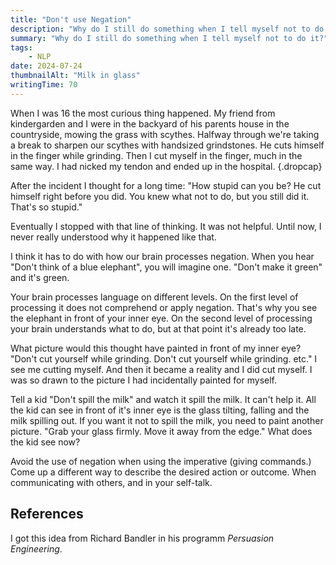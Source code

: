 ```yaml
---
title: "Don't use Negation"
description: "Why do I still do something when I tell myself not to do it?"
summary: "Why do I still do something when I tell myself not to do it?"
tags:
    - NLP
date: 2024-07-24
thumbnailAlt: "Milk in glass"
writingTime: 70
---
```


When I was 16 the most curious thing happened.
My friend from kindergarden and I were in the backyard of his parents house
in the countryside, mowing the grass with scythes.
Halfway through we're taking a break to sharpen our scythes with handsized
grindstones.
He cuts himself in the finger while grinding.
Then I cut myself in the finger, much in the same way.
I had nicked my tendon and ended up in the hospital.
{.dropcap}

After the incident I thought for a long time:
"How stupid can you be? He cut himself right before you did. You knew what
not to do, but you still did it. That's so stupid."

Eventually I stopped with that line of thinking.
It was not helpful.
Until now, I never really understood why it happened like that.

I think it has to do with how our brain processes negation.
When you hear "Don't think of a blue elephant", you will imagine one.
"Don't make it green" and it's green.

Your brain processes language on different levels.
On the first level of processing it does not comprehend or apply negation.
That's why you see the elephant in front of your inner eye.
On the second level of processing your brain understands what to do, but at
that point it's already too late.

What picture would this thought have painted in front of my inner eye?
"Don't cut yourself while grinding. Don't cut yourself while grinding. etc."
I see me cutting myself.
And then it became a reality and I did cut myself.
I was so drawn to the picture I had incidentally painted for myself.

Tell a kid "Don't spill the milk" and watch it spill the milk.
It can't help it.
All the kid can see in front of it's inner eye is the glass tilting, falling
and the milk spilling out.
If you want it not to spill the milk, you need to paint another picture.
"Grab your glass firmly. Move it away from the edge."
What does the kid see now?

Avoid the use of negation when using the imperative (giving commands.)
Come up a different way to describe the desired action or outcome.
When communicating with others, and in your self-talk.

## References

I got this idea from Richard Bandler in his programm <cite>Persuasion Engineering</cite>.
